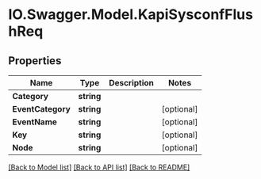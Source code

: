 # IO.Swagger.Model.KapiSysconfFlushReq
## Properties

Name | Type | Description | Notes
------------ | ------------- | ------------- | -------------
**Category** | **string** |  | 
**EventCategory** | **string** |  | [optional] 
**EventName** | **string** |  | [optional] 
**Key** | **string** |  | [optional] 
**Node** | **string** |  | [optional] 

[[Back to Model list]](../README.md#documentation-for-models) [[Back to API list]](../README.md#documentation-for-api-endpoints) [[Back to README]](../README.md)

